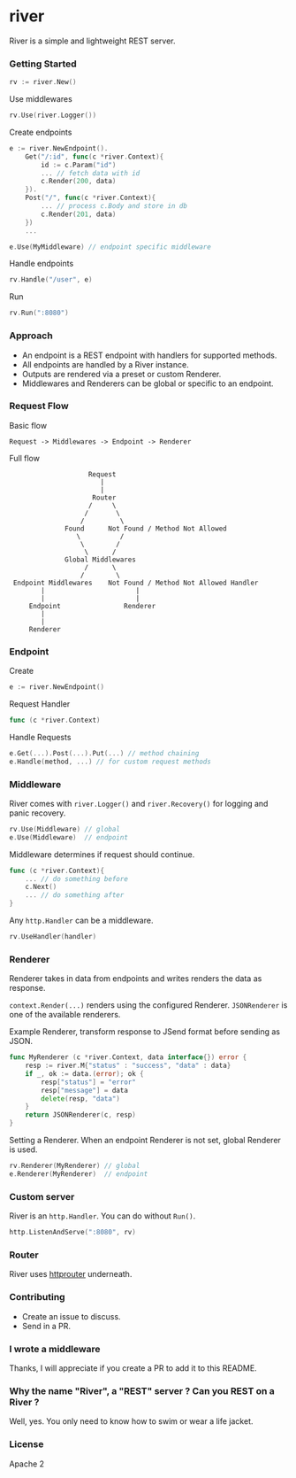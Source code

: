 river
=====
River is a simple and lightweight REST server.

### Getting Started
```go
rv := river.New()
```

Use middlewares
```go
rv.Use(river.Logger()) 
```

Create endpoints
```go
e := river.NewEndpoint(). 
    Get("/:id", func(c *river.Context){
        id := c.Param("id")
        ... // fetch data with id
        c.Render(200, data)
    }).
    Post("/", func(c *river.Context){
        ... // process c.Body and store in db
        c.Render(201, data)
    })
    ...

e.Use(MyMiddleware) // endpoint specific middleware
```

Handle endpoints
```go
rv.Handle("/user", e) 
```

Run
```go
rv.Run(":8080")
```

### Approach
* An endpoint is a REST endpoint with handlers for supported methods.
* All endpoints are handled by a River instance.
* Outputs are rendered via a preset or custom Renderer.
* Middlewares and Renderers can be global or specific to an endpoint.

### Request Flow
Basic flow
```
Request -> Middlewares -> Endpoint -> Renderer
```

Full flow
```
                    Request
                       |
                       |  
                     Router
                    /     \                  
                   /       \
                  /         \
              Found      Not Found / Method Not Allowed
                 \          /
                  \        /
                   \      /
              Global Middlewares
                   /      \
                  /        \
 Endpoint Middlewares    Not Found / Method Not Allowed Handler
        |                       |
        |                       |
     Endpoint                Renderer
        |
        |
     Renderer

```

### Endpoint
Create
```go
e := river.NewEndpoint()
```

Request Handler
```go
func (c *river.Context)
```

Handle Requests
```go
e.Get(...).Post(...).Put(...) // method chaining
e.Handle(method, ...) // for custom request methods
```

### Middleware
River comes with `river.Logger()` and `river.Recovery()` for logging and panic recovery.  

```go
rv.Use(Middleware) // global
e.Use(Middleware)  // endpoint
```

Middleware determines if request should continue. 
```go
func (c *river.Context){
    ... // do something before
    c.Next()
    ... // do something after
}
```

Any `http.Handler` can be a middleware.
```go
rv.UseHandler(handler)
```

### Renderer
Renderer takes in data from endpoints and writes renders the data as response.

`context.Render(...)` renders using the configured Renderer. `JSONRenderer` is one of the available renderers. 

Example Renderer, transform response to JSend format before sending as JSON.
```go
func MyRenderer (c *river.Context, data interface{}) error {
    resp := river.M{"status" : "success", "data" : data}
    if _, ok := data.(error); ok {
        resp["status"] = "error"
        resp["message"] = data
        delete(resp, "data")
    }
    return JSONRenderer(c, resp)
}
```

Setting a Renderer. When an endpoint Renderer is not set, global Renderer is used.
```go
rv.Renderer(MyRenderer) // global
e.Renderer(MyRenderer)  // endpoint
```

### Custom server
River is an `http.Handler`. You can do without `Run()`.
```go
http.ListenAndServe(":8080", rv)
```

### Router
River uses [httprouter](https://github.com/julienschmidt/httprouter) underneath.

### Contributing
* Create an issue to discuss.
* Send in a PR.

### I wrote a middleware
Thanks, I will appreciate if you create a PR to add it to this README. 

### Why the name "River", a "REST" server ? Can you REST on a River ?
Well, yes. You only need to know how to swim or wear a life jacket. 

### License
Apache 2
